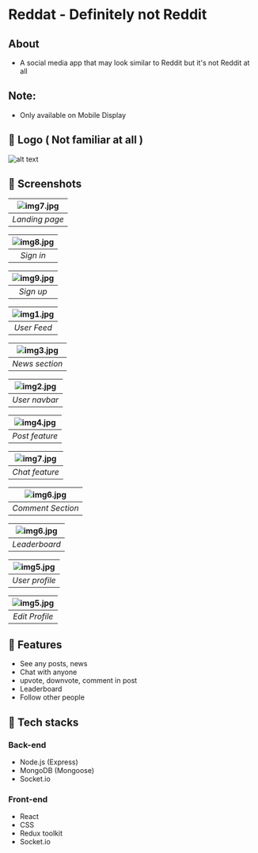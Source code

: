# Reddat - Definitely not Reddit 

## About
* A social media app that may look similar to Reddit but it's not Reddit at all

## Note:
* Only available on Mobile Display

## 👾 Logo ( Not familiar at all )
 ![alt text](https://i.imgur.com/XLGzTkE.png) 

## 👾 Screenshots

| ![img7.jpg](https://user-images.githubusercontent.com/58461444/156853299-0e7520b5-0800-48ca-a415-368e0cc48da2.png)| 
|:--:| 
| *Landing page* |

| ![img8.jpg](https://user-images.githubusercontent.com/58461444/156853441-79ef4bca-c729-4292-8b48-888df1297ba4.png)| 
|:--:| 
| *Sign in* |

| ![img9.jpg](https://user-images.githubusercontent.com/58461444/156853471-0925aa9f-9f30-4fa5-b6e1-062fd0ef2121.png)| 
|:--:| 
| *Sign up* |

| ![img1.jpg](https://user-images.githubusercontent.com/58461444/156852187-12e75228-523c-43f2-960c-0a96d345fe97.png) | 
|:--:| 
| *User Feed* |

| ![img3.jpg](https://user-images.githubusercontent.com/58461444/156852575-86c1ddca-a25e-4ed0-b53c-a9ef71485c82.png) | 
|:--:| 
| *News section* |

| ![img2.jpg](https://user-images.githubusercontent.com/58461444/156852440-53a28bbc-5c48-4401-ba01-f5fbb7883fac.png) | 
|:--:| 
| *User navbar* |

| ![img4.jpg](https://user-images.githubusercontent.com/58461444/156852683-a251b7b3-26c4-48c8-900f-f7a87da7ea4a.png) | 
|:--:| 
| *Post feature* |

| ![img7.jpg](https://user-images.githubusercontent.com/58461444/156853177-48ceb169-aef3-45f1-8c17-9fa619825696.png) | 
|:--:| 
| *Chat feature* |

| ![img6.jpg](https://user-images.githubusercontent.com/58461444/156853034-d7317fd8-2de2-4c25-a30b-f8837e120552.png) | 
|:--:| 
| *Comment Section* |

| ![img6.jpg](https://user-images.githubusercontent.com/58461444/156853793-6bcca8bd-edb0-4792-aa3c-a38355e8244a.png)| 
|:--:| 
| *Leaderboard* |

| ![img5.jpg](https://user-images.githubusercontent.com/58461444/156852849-3519ca9c-0c15-4e9a-bd8e-b337a849792d.png) | 
|:--:| 
| *User profile* |

| ![img5.jpg](https://user-images.githubusercontent.com/58461444/156852950-5d89ff22-18ee-4889-bcd4-897036027c59.png) | 
|:--:| 
| *Edit Profile* |

## 🤖 Features
* See any posts, news
* Chat with anyone
* upvote, downvote, comment in post
* Leaderboard
* Follow other people

## 🤖 Tech stacks
### Back-end
* Node.js (Express)
* MongoDB (Mongoose)
* Socket.io
### Front-end
* React
* CSS
* Redux toolkit
* Socket.io
